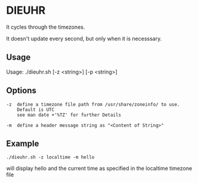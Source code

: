 # DIEUHR

It cycles through the timezones.

It doesn't update every second, but only when it is necesssary.

## Usage

Usage: ./dieuhr.sh [-z \<string\>] [-p \<string\>]


## Options

	-z	define a timezone file path from /usr/share/zoneinfo/ to use.
		Default is UTC
		see man date +'%TZ' for further Details

	-m	define a header message string as "<Content of String>"

## Example

```
./dieuhr.sh -z localtime -m hello
```

will display hello and the current time as specified in the localtime timezone file
